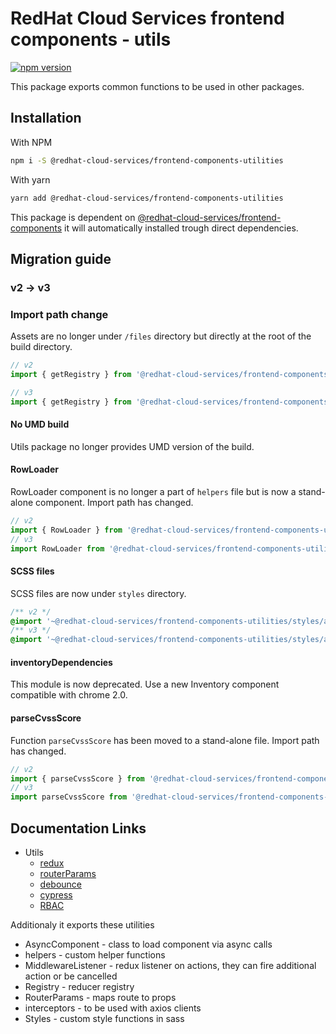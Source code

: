 # RedHat Cloud Services frontend components - utils

[![npm version](https://badge.fury.io/js/%40redhat-cloud-services%2Ffrontend-components-utilities.svg)](https://badge.fury.io/js/%40redhat-cloud-services%2Ffrontend-components-utilities)

This package exports common functions to be used in other packages.

## Installation
With NPM
```bash
npm i -S @redhat-cloud-services/frontend-components-utilities
```

With yarn
```bash
yarn add @redhat-cloud-services/frontend-components-utilities
```

This package is dependent on [@redhat-cloud-services/frontend-components](https://www.npmjs.com/package/@redhat-cloud-services/frontend-components) it will automatically installed trough direct dependencies.

## Migration guide
### v2 -> v3

### Import path change

Assets are no longer under `/files` directory but directly at the root of the build directory.

```jsx
// v2
import { getRegistry } from '@redhat-cloud-services/frontend-components-utilities/Registry';

// v3
import { getRegistry } from '@redhat-cloud-services/frontend-components-utilities/Registry';
```

#### No UMD build

Utils package no longer provides UMD version of the build.

#### RowLoader

RowLoader component is no longer a part of `helpers` file but is now a stand-alone component. Import path has changed.

```jsx
// v2
import { RowLoader } from '@redhat-cloud-services/frontend-components-utilities/helpers'
// v3
import RowLoader from '@redhat-cloud-services/frontend-components-utilities/RowLoader'
```

#### SCSS files

SCSS files are now under `styles` directory.

```scss
/** v2 */
@import '~@redhat-cloud-services/frontend-components-utilities/styles/all';
/** v3 */
@import '~@redhat-cloud-services/frontend-components-utilities/styles/all''

```

#### inventoryDependencies

This module is now deprecated. Use a new Inventory component compatible with chrome 2.0.

#### parseCvssScore

Function `parseCvssScore` has been moved to a stand-alone file. Import path has changed.
```jsx
// v2
import { parseCvssScore } from '@redhat-cloud-services/frontend-components-utilities/helpers'
// v3
import parseCvssScore from '@redhat-cloud-services/frontend-components-utilities/parseCvssScore'
```

## Documentation Links

* Utils
  * [redux](doc/redux.md)
  * [routerParams](doc/routerParams.md)
  * [debounce](doc/debounce.md)
  * [cypress](doc/Cypress.md)
  * [RBAC](doc/RBAC.md)

Additionaly it exports these utilities
* AsyncComponent - class to load component via async calls
* helpers - custom helper functions
* MiddlewareListener - redux listener on actions, they can fire additional action or be cancelled
* Registry - reducer registry
* RouterParams - maps route to props
* interceptors - to be used with axios clients
* Styles - custom style functions in sass
